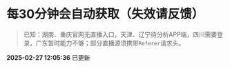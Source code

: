 # 每30分钟会自动获取（失效请反馈）
> 已知：湖南、重庆官网无直播入口，天津、辽宁待分析APP端，四川需要登录，广东暂时能力不够；部分直播源须携带`Referer`请求头。

**2025-02-27 12:05:36** 已更新